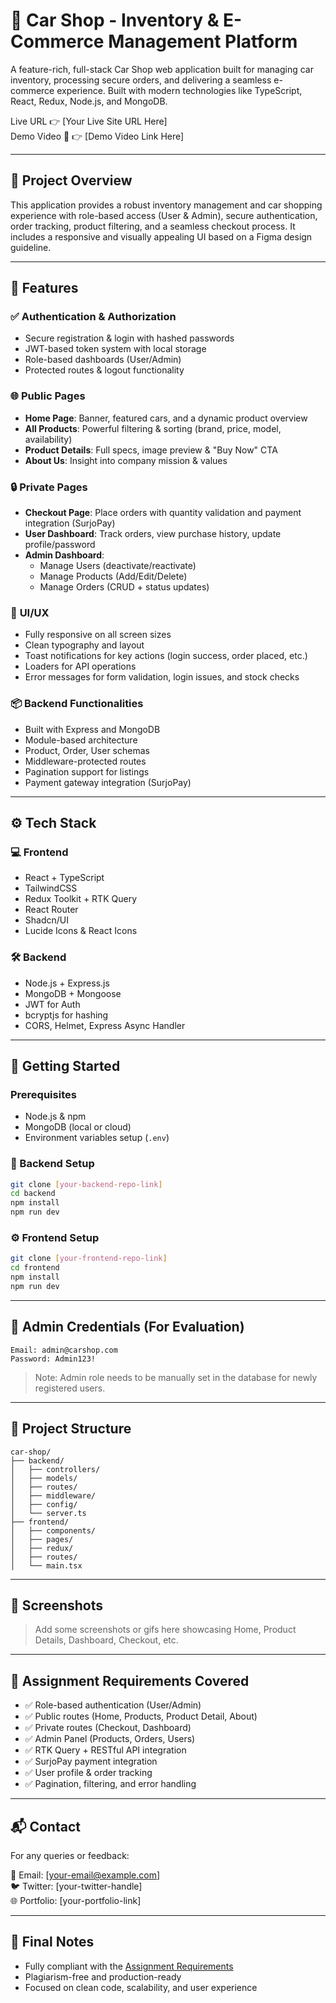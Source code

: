 # 🚗 Car Shop - Inventory & E-Commerce Management Platform

A feature-rich, full-stack Car Shop web application built for managing car inventory, processing secure orders, and delivering a seamless e-commerce experience. Built with modern technologies like TypeScript, React, Redux, Node.js, and MongoDB.

Live URL 👉 [Your Live Site URL Here]  
Demo Video 🎥 👉 [Demo Video Link Here]

---

## 📌 Project Overview

This application provides a robust inventory management and car shopping experience with role-based access (User & Admin), secure authentication, order tracking, product filtering, and a seamless checkout process. It includes a responsive and visually appealing UI based on a Figma design guideline.

---

## 🧩 Features

### ✅ **Authentication & Authorization**

- Secure registration & login with hashed passwords
- JWT-based token system with local storage
- Role-based dashboards (User/Admin)
- Protected routes & logout functionality

### 🌐 **Public Pages**

- **Home Page**: Banner, featured cars, and a dynamic product overview
- **All Products**: Powerful filtering & sorting (brand, price, model, availability)
- **Product Details**: Full specs, image preview & "Buy Now" CTA
- **About Us**: Insight into company mission & values

### 🔒 **Private Pages**

- **Checkout Page**: Place orders with quantity validation and payment integration (SurjoPay)
- **User Dashboard**: Track orders, view purchase history, update profile/password
- **Admin Dashboard**:
  - Manage Users (deactivate/reactivate)
  - Manage Products (Add/Edit/Delete)
  - Manage Orders (CRUD + status updates)

### 💅 **UI/UX**

- Fully responsive on all screen sizes
- Clean typography and layout
- Toast notifications for key actions (login success, order placed, etc.)
- Loaders for API operations
- Error messages for form validation, login issues, and stock checks

### 📦 **Backend Functionalities**

- Built with Express and MongoDB
- Module-based architecture
- Product, Order, User schemas
- Middleware-protected routes
- Pagination support for listings
- Payment gateway integration (SurjoPay)

---

## ⚙️ Tech Stack

### 💻 Frontend

- React + TypeScript
- TailwindCSS
- Redux Toolkit + RTK Query
- React Router
- Shadcn/UI
- Lucide Icons & React Icons

### 🛠 Backend

- Node.js + Express.js
- MongoDB + Mongoose
- JWT for Auth
- bcryptjs for hashing
- CORS, Helmet, Express Async Handler

---

## 🚀 Getting Started

### Prerequisites

- Node.js & npm
- MongoDB (local or cloud)
- Environment variables setup (`.env`)

### 🔧 Backend Setup

```bash
git clone [your-backend-repo-link]
cd backend
npm install
npm run dev
```

### ⚙️ Frontend Setup

```bash
git clone [your-frontend-repo-link]
cd frontend
npm install
npm run dev
```

---

## 🔑 Admin Credentials (For Evaluation)

```
Email: admin@carshop.com
Password: Admin123!
```

> Note: Admin role needs to be manually set in the database for newly registered users.

---

## 📁 Project Structure

```
car-shop/
├── backend/
│   ├── controllers/
│   ├── models/
│   ├── routes/
│   ├── middleware/
│   ├── config/
│   └── server.ts
├── frontend/
│   ├── components/
│   ├── pages/
│   ├── redux/
│   ├── routes/
│   └── main.tsx
```

---

## 📸 Screenshots

> Add some screenshots or gifs here showcasing Home, Product Details, Dashboard, Checkout, etc.

---

## 📌 Assignment Requirements Covered

- ✅ Role-based authentication (User/Admin)
- ✅ Public routes (Home, Products, Product Detail, About)
- ✅ Private routes (Checkout, Dashboard)
- ✅ Admin Panel (Products, Orders, Users)
- ✅ RTK Query + RESTful API integration
- ✅ SurjoPay payment integration
- ✅ User profile & order tracking
- ✅ Pagination, filtering, and error handling

---

## 📬 Contact

For any queries or feedback:

📧 Email: [your-email@example.com]  
🐦 Twitter: [your-twitter-handle]  
🌐 Portfolio: [your-portfolio-link]

---

## 🏁 Final Notes

- Fully compliant with the [Assignment Requirements](#)
- Plagiarism-free and production-ready
- Focused on clean code, scalability, and user experience
